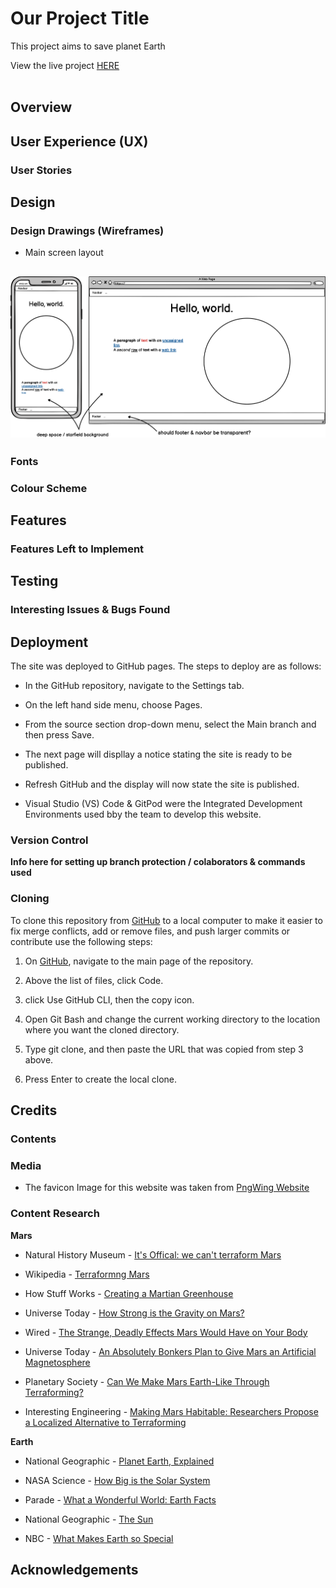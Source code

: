 # **Our Project Title**

This project aims to save planet Earth

View the live project [HERE](https://hashim222.github.io/save-earth)
<br />
<br />
<!-- Responsive design sample image from http://ami.responsivedesign.is/ -->

## Overview

## User Experience (UX)

### User Stories
<!-- /ux -->

## Design

### Design Drawings (Wireframes)
- Main screen layout
<h2 align="center"><img src="docs/wf-main_screen_mockup.png"></h2>

### Fonts

### Colour Scheme
<!-- /design section -->

## Features

### Features Left to Implement

## Testing

### Interesting Issues & Bugs Found

## Deployment

The site was deployed to GitHub pages. The steps to deploy are as follows:

* In the GitHub repository, navigate to the Settings tab.

* On the left hand side menu, choose Pages.

* From the source section drop-down menu, select the Main branch and then press Save.

* The next page will displlay a notice stating the site is ready to be published. 

* Refresh GitHub and the display will now state the site is published.


* Visual Studio (VS) Code & GitPod were the Integrated Development Environments used bby the team to develop this website.

### Version Control
**Info here for setting up branch protection / colaborators & commands used**

### Cloning
To clone this repository from [GitHub](www.github.com) to a local computer to make it easier to fix merge conflicts, add or remove files, and push larger commits or contribute use the following steps:

1. On [GitHub](www.github.com), navigate to the main page of the repository.

2. Above the list of files, click Code.

3. click Use GitHub CLI, then the copy icon.

4. Open Git Bash and change the current working directory to the location where you want the cloned directory.

5. Type git clone, and then paste the URL that was copied from step 3 above.

6. Press Enter to create the local clone.

## Credits

### Contents 

### Media
   * The favicon Image for this website was taken from [PngWing Website](https://www.pngwing.com/)

### Content Research
**Mars**
*   Natural History Museum - [It's Offical: we can't terraform Mars](https://www.nhm.ac.uk/discover/news/2018/july/its-official-we-cant-terraform-mars.html)

*   Wikipedia - [Terraformng Mars](https://en.wikipedia.org/wiki/Terraforming_of_Mars)

*   How Stuff Works - [Creating a Martian Greenhouse](https://science.howstuffworks.com/terraforming2.htm)

*   Universe Today - [How Strong is the Gravity on Mars?](https://www.universetoday.com/14859/gravity-on-mars/)

*   Wired - [The Strange, Deadly Effects Mars Would Have on Your Body](https://www.wired.com/2014/02/happens-body-mars/)

*   Universe Today - [An Absolutely Bonkers Plan to Give Mars an Artificial Magnetosphere](https://www.universetoday.com/153368/an-absolutely-bonkers-plan-to-give-mars-an-artificial-magnetosphere/)

*   Planetary Society - [Can We Make Mars Earth-Like Through Terraforming?](https://www.planetary.org/articles/can-we-make-mars-earth-like-through-terraforming)

*   Interesting Engineering - [Making Mars Habitable: Researchers Propose a Localized Alternative to Terraforming](https://interestingengineering.com/making-mars-habitable-researchers-propose-a-localized-alternative-to-terraforming)

**Earth**

*   National Geographic - [Planet Earth, Explained](https://www.nationalgeographic.com/science/article/earth)

*   NASA Science - [How Big is the Solar System](https://solarsystem.nasa.gov/news/1164/how-big-is-the-solar-system/#:~:text=Scientists%20sometimes%20call%20our%20region,of%20our%20imaginary%20football%20field.)

*   Parade - [What a Wonderful World: Earth Facts](https://parade.com/1331806/stephanieosmanski/facts-about-earth/)

*   National Geographic - [The Sun](https://www.nationalgeographic.org/encyclopedia/sun/)

*   NBC - [What Makes Earth so Special](https://www.nbcnews.com/id/wbna25587911)


## Acknowledgements
